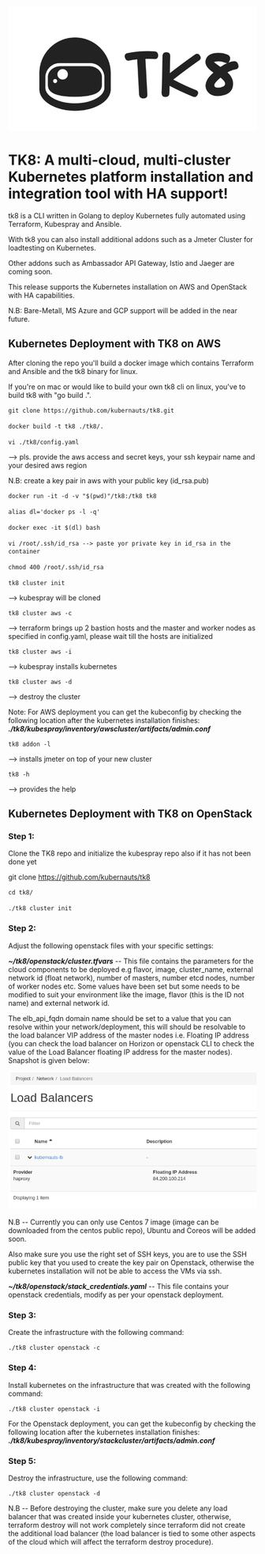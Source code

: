 ![Screenshot](tk8.png)
# TK8: A multi-cloud, multi-cluster Kubernetes platform installation and integration tool with HA support!

tk8 is a CLI written in Golang to deploy Kubernetes fully automated using Terraform, Kubespray and Ansible.

With tk8 you can also install additional addons such as a Jmeter Cluster for loadtesting on Kubernetes.

Other addons such as Ambassador API Gateway, Istio and Jaeger are coming soon.

This release supports the Kubernetes installation on AWS and OpenStack with HA capabilities.

N.B: Bare-Metall, MS Azure and GCP support will be added in the near future.

## Kubernetes Deployment with TK8 on AWS

After cloning the repo you'll build a docker image which contains Terraform and Ansible and the tk8 binary for linux.

If you're on mac or would like to build your own tk8 cli on linux, you've to build tk8 with "go build .".

    git clone https://github.com/kubernauts/tk8.git

    docker build -t tk8 ./tk8/.

    vi ./tk8/config.yaml

--> pls. provide the aws access and secret keys, your ssh keypair name and your desired aws region

N.B: create a key pair in aws with your public key (id_rsa.pub)

    docker run -it -d -v "$(pwd)"/tk8:/tk8 tk8

    alias dl='docker ps -l -q'

    docker exec -it $(dl) bash

    vi /root/.ssh/id_rsa --> paste yor private key in id_rsa in the container

    chmod 400 /root/.ssh/id_rsa

    tk8 cluster init

--> kubespray will be cloned

    tk8 cluster aws -c

--> terraform brings up 2 bastion hosts and the master and worker nodes as specified in config.yaml, please wait till the hosts are initialized

    tk8 cluster aws -i

--> kubespray installs kubernetes

    tk8 cluster aws -d

--> destroy the cluster

Note: For AWS deployment you can get the kubeconfig by checking the following location after the kubernetes installation finishes: ***./tk8/kubespray/inventory/awscluster/artifacts/admin.conf***

    tk8 addon -l

--> installs jmeter on top of your new cluster

    tk8 -h

--> provides the help


## Kubernetes Deployment with TK8 on OpenStack

### Step 1:

Clone the TK8 repo and initialize the kubespray repo also if it has not been done yet

git clone https://github.com/kubernauts/tk8

    cd tk8/

    ./tk8 cluster init

### Step 2:

Adjust the following openstack files with your specific settings:

***~/tk8/openstack/cluster.tfvars*** -- This file contains the parameters for the cloud components to be deployed e.g flavor, image, cluster_name, external network id (float network), number of masters, number etcd nodes, number of worker nodes etc. Some values have been set but some needs to be modified to suit your environment like the image, flavor (this is the ID not name) and external network id.

The elb_api_fqdn domain name should be set to a value that you can resolve within your network/deployment, this will should be resolvable to the load balancer VIP address of the master nodes i.e. Floating IP address (you can check the load balancer on Horizon or openstack CLI to check the value of the Load Balancer floating IP address for the master nodes). Snapshot is given below:

![Screenshot](lb.png)

N.B -- Currently you can only use Centos 7 image (image can be downloaded from the centos public repo), Ubuntu and Coreos will be added soon.

Also make sure you use the right set of SSH keys, you are to use the SSH public key that you used to create the key pair on Openstack, otherwise the kubernetes installation will not be able to access the VMs via ssh.

***~/tk8/openstack/stack_credentials.yaml***  -- This file contains your openstack credentials, modify as per your openstack deployment.

### Step 3:

Create the infrastructure with the following command:

	./tk8 cluster openstack -c

### Step 4:

Install kubernetes on the infrastructure that was created with the following command:

	./tk8 cluster openstack -i

For the Openstack deployment, you can get the kubeconfig by checking the following location after the kubernetes installation finishes: ***./tk8/kubespray/inventory/stackcluster/artifacts/admin.conf***

### Step 5:

Destroy the infrastructure, use the following command:

	./tk8 cluster openstack -d
	

N.B -- Before destroying the cluster, make sure you delete any load balancer that was created inside your kubernetes cluster, otherwise, terraform destroy will not work completely since terraform did not create the additional load balancer (the load balancer is tied to some other aspects of the cloud which will affect the terraform destroy procedure).

